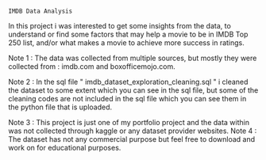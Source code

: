                                                                                 IMDB Data Analysis

In this project i was interested to get some insights from the data,
to understand or find some factors that may help a movie to be in IMDB Top 250 list,
and/or what makes a movie to achieve more success in ratings.

Note 1 : The data was collected from multiple sources, but mostly they were collected from :         imdb.com    and    boxofficemojo.com.

Note 2 : In the sql file " imdb_dataset_exploration_cleaning.sql " i cleaned the dataset to some extent which you can see in the sql file,
but some of the cleaning codes are not included in the sql file which you can see them in the python file that is uploaded.

Note 3 : This project is just one of my portfolio project and the data within was not collected through kaggle or any dataset provider websites.
Note 4 : The dataset has not any commercial purpose but feel free to download and work on for educational purposes.
